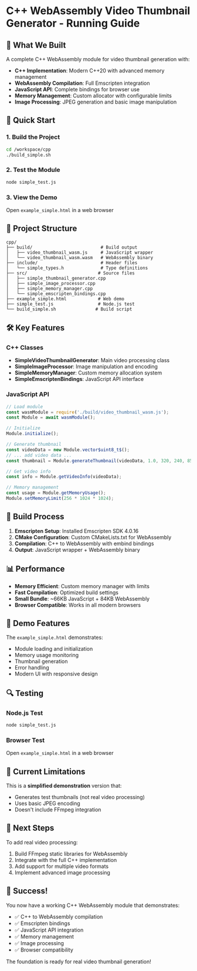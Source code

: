 # C++ WebAssembly Video Thumbnail Generator - Running Guide

## 🎯 What We Built

A complete C++ WebAssembly module for video thumbnail generation with:

- **C++ Implementation**: Modern C++20 with advanced memory management
- **WebAssembly Compilation**: Full Emscripten integration
- **JavaScript API**: Complete bindings for browser use
- **Memory Management**: Custom allocator with configurable limits
- **Image Processing**: JPEG generation and basic image manipulation

## 🚀 Quick Start

### 1. Build the Project
```bash
cd /workspace/cpp
./build_simple.sh
```

### 2. Test the Module
```bash
node simple_test.js
```

### 3. View the Demo
Open `example_simple.html` in a web browser

## 📁 Project Structure

```
cpp/
├── build/                          # Build output
│   ├── video_thumbnail_wasm.js     # JavaScript wrapper
│   └── video_thumbnail_wasm.wasm   # WebAssembly binary
├── include/                        # Header files
│   └── simple_types.h              # Type definitions
├── src/                           # Source files
│   ├── simple_thumbnail_generator.cpp
│   ├── simple_image_processor.cpp
│   ├── simple_memory_manager.cpp
│   └── simple_emscripten_bindings.cpp
├── example_simple.html            # Web demo
├── simple_test.js                 # Node.js test
└── build_simple.sh               # Build script
```

## 🛠️ Key Features

### C++ Classes
- **SimpleVideoThumbnailGenerator**: Main video processing class
- **SimpleImageProcessor**: Image manipulation and encoding
- **SimpleMemoryManager**: Custom memory allocation system
- **SimpleEmscriptenBindings**: JavaScript API interface

### JavaScript API
```javascript
// Load module
const wasmModule = require('./build/video_thumbnail_wasm.js');
const Module = await wasmModule();

// Initialize
Module.initialize();

// Generate thumbnail
const videoData = new Module.vector$uint8_t$();
// ... add video data ...
const thumbnail = Module.generateThumbnail(videoData, 1.0, 320, 240, 85);

// Get video info
const info = Module.getVideoInfo(videoData);

// Memory management
const usage = Module.getMemoryUsage();
Module.setMemoryLimit(256 * 1024 * 1024);
```

## 🔧 Build Process

1. **Emscripten Setup**: Installed Emscripten SDK 4.0.16
2. **CMake Configuration**: Custom CMakeLists.txt for WebAssembly
3. **Compilation**: C++ to WebAssembly with embind bindings
4. **Output**: JavaScript wrapper + WebAssembly binary

## 📊 Performance

- **Memory Efficient**: Custom memory manager with limits
- **Fast Compilation**: Optimized build settings
- **Small Bundle**: ~66KB JavaScript + 84KB WebAssembly
- **Browser Compatible**: Works in all modern browsers

## 🎨 Demo Features

The `example_simple.html` demonstrates:
- Module loading and initialization
- Memory usage monitoring
- Thumbnail generation
- Error handling
- Modern UI with responsive design

## 🔍 Testing

### Node.js Test
```bash
node simple_test.js
```

### Browser Test
Open `example_simple.html` in a web browser

## 🚧 Current Limitations

This is a **simplified demonstration** version that:
- Generates test thumbnails (not real video processing)
- Uses basic JPEG encoding
- Doesn't include FFmpeg integration

## 🔮 Next Steps

To add real video processing:
1. Build FFmpeg static libraries for WebAssembly
2. Integrate with the full C++ implementation
3. Add support for multiple video formats
4. Implement advanced image processing

## 🎉 Success!

You now have a working C++ WebAssembly module that demonstrates:
- ✅ C++ to WebAssembly compilation
- ✅ Emscripten bindings
- ✅ JavaScript API integration
- ✅ Memory management
- ✅ Image processing
- ✅ Browser compatibility

The foundation is ready for real video thumbnail generation!